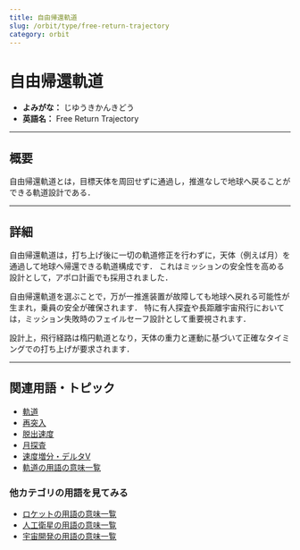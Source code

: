 ```yaml
---
title: 自由帰還軌道
slug: /orbit/type/free-return-trajectory
category: orbit
---
```


# 自由帰還軌道

- **よみがな：** じゆうきかんきどう  
- **英語名：** Free Return Trajectory  

---

## 概要

自由帰還軌道とは，目標天体を周回せずに通過し，推進なしで地球へ戻ることができる軌道設計である．

---

## 詳細

自由帰還軌道は，打ち上げ後に一切の軌道修正を行わずに，天体（例えば月）を通過して地球へ帰還できる軌道構成です．
これはミッションの安全性を高める設計として，アポロ計画でも採用されました．

自由帰還軌道を選ぶことで，万が一推進装置が故障しても地球へ戻れる可能性が生まれ，乗員の安全が確保されます．
特に有人探査や長距離宇宙飛行においては，ミッション失敗時のフェイルセーフ設計として重要視されます．

設計上，飛行経路は楕円軌道となり，天体の重力と運動に基づいて正確なタイミングでの打ち上げが要求されます．

---

## 関連用語・トピック

- [軌道](/docs/orbit/orbit)
- [再突入](/docs/explorer/technology/reentry)
- [脱出速度](/docs/orbit/mechanics/escape-velocity)
- [月探査](/docs/explorer/mission/moon-probe)
- [速度増分・デルタV](/docs/orbit/mechanics/delta-v-budget)
- [軌道の用語の意味一覧](/docs/category/orbit)

### 他カテゴリの用語を見てみる
- [ロケットの用語の意味一覧](/docs/category/rocket)
- [人工衛星の用語の意味一覧](/docs/category/satellite)
- [宇宙開発の用語の意味一覧](/docs/category/glossary)